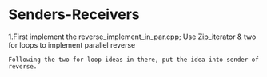 # Senders-Receivers
1.First implement the reverse_implement_in_par.cpp; Use Zip_iterator & two for loops to implement parallel reverse 

    Following the two for loop ideas in there, put the idea into sender of reverse.

